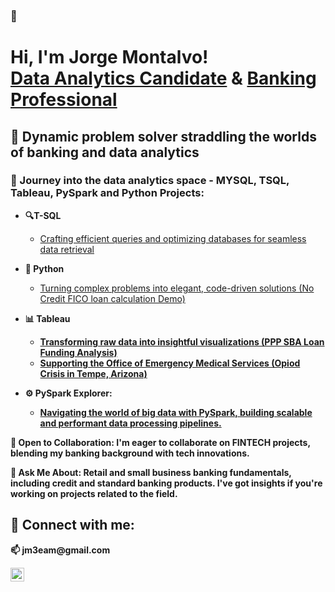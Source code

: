 ### 👋

<h1>Hi, I'm Jorge Montalvo! <br/><a href="https://github.com/jm3eam">Data Analytics Candidate</a> & <a href="https://www.linkedin.com/in/jorge-m-montalvo-28123010/">Banking Professional</a></h1>

<h2>🚀 Dynamic problem solver straddling the worlds of banking and data analytics</h2>

<h3>🌱 Journey into the data analytics space - MYSQL, TSQL, Tableau, PySpark and Python Projects:</h3>
                                                                                              



- <b>🔍T-SQL</b>
  - [Crafting efficient queries and optimizing databases for seamless data retrieval](https://github.com/jm3eam/MySQL-TSQL-)


- <b>🐍 Python</b>
  - [Turning complex problems into elegant, code-driven solutions (No Credit FICO loan calculation Demo)](https://youtu.be/vcUPftm20es?feature=shared)
- <b> 📊 Tableau<b/>
  - [Transforming raw data into insightful visualizations (PPP SBA Loan Funding Analysis)](https://tinyurl.com/4f2wypa5)
  - [Supporting the Office of Emergency Medical Services  (Opiod Crisis in Tempe, Arizona)](https://tinyurl.com/46hecj5s)

- <b>⚙️ **PySpark Explorer:** </b>
  - [Navigating the world of big data with PySpark, building scalable and performant data processing pipelines.](https://github.com/jm3eam/BIG_Data)

🤝 **Open to Collaboration:** I'm eager to collaborate on FINTECH projects, blending my banking background with tech innovations.

💬 **Ask Me About:** Retail and small business banking fundamentals, including credit and standard banking products. I've got insights if you're working on projects related to the field.

<h2> 🤳 Connect with me:</h2>
📫 jm3eam@gmail.com

[<img align="left" alt="JoshMadakor | LinkedIn" width="22px" src="https://cdn.jsdelivr.net/npm/simple-icons@v3/icons/linkedin.svg" />][linkedin]

[linkedin]: https://linkedin.com/in/jorge-m-montalvo-28123010


